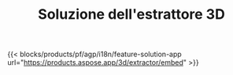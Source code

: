 ﻿---
title: Soluzione dell'estrattore 3D 
weight: 7730
url: /it/extractor
limit: 
description: Convertire 3D file in Autodesk, Draco, Wavefront, 3D Studio e molti altri formati
---
{{< blocks/products/pf/agp/i18n/feature-solution-app url="https://products.aspose.app/3d/extractor/embed" >}} 
